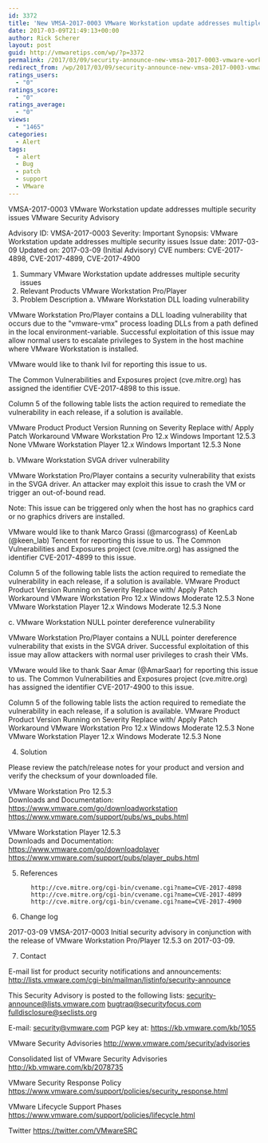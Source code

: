 ```yaml
---
id: 3372
title: 'New VMSA-2017-0003 VMware Workstation update addresses multiple security issues'
date: 2017-03-09T21:49:13+00:00
author: Rick Scherer
layout: post
guid: http://vmwaretips.com/wp/?p=3372
permalink: /2017/03/09/security-announce-new-vmsa-2017-0003-vmware-workstation-update-addresses-multiple-security-issues/
redirect_from: /wp/2017/03/09/security-announce-new-vmsa-2017-0003-vmware-workstation-update-addresses-multiple-security-issues/
ratings_users:
  - "0"
ratings_score:
  - "0"
ratings_average:
  - "0"
views:
  - "1465"
categories:
  - Alert
tags:
  - alert
  - Bug
  - patch
  - support
  - VMware
---
```

VMSA-2017-0003
VMware Workstation update addresses multiple security         issues
VMware Security Advisory

Advisory ID:	VMSA-2017-0003
Severity:	Important
Synopsis:	VMware Workstation update addresses multiple security issues
Issue date:	2017-03-09
Updated on:	2017-03-09 (Initial Advisory)
CVE numbers:	CVE-2017-4898, CVE-2017-4899, CVE-2017-4900

1. Summary
VMware Workstation update addresses multiple security issues
2. Relevant Products
VMware Workstation Pro/Player
3. Problem Description
a. VMware Workstation DLL loading vulnerability   

VMware Workstation Pro/Player contains a DLL loading vulnerability that occurs due to the "vmware-vmx" process loading DLLs from a path defined in the local environment-variable. Successful exploitation of this issue may allow normal users to escalate privileges to System in the host machine where VMware Workstation is installed.       

VMware would like to thank Ivil for reporting this issue to us.   

The Common Vulnerabilities and Exposures project (cve.mitre.org) has assigned the identifier CVE-2017-4898 to this issue.

Column 5 of the following table lists the action required to remediate the vulnerability in each release, if a solution is available.

VMware Product
Product Version
Running on
Severity
Replace with/ Apply Patch
Workaround
VMware Workstation Pro	12.x	Windows	Important	12.5.3	None
VMware Workstation Player	12.x	Windows	Important	12.5.3	None


b. VMware Workstation SVGA driver vulnerability    

VMware Workstation Pro/Player contains a security vulnerability that exists in the SVGA driver. An attacker may exploit this issue to crash the VM or trigger an out-of-bound read.       

Note: This issue can be triggered only when the host has no graphics card or no graphics drivers are installed.       

VMware would like to thank Marco Grassi (@marcograss) of KeenLab (@keen_lab) Tencent for reporting this issue to us. The Common Vulnerabilities and Exposures project (cve.mitre.org) has assigned the identifier CVE-2017-4899 to this issue.  

Column 5 of the following table lists the action required to remediate the vulnerability in each release, if a solution is available.
VMware Product
Product Version
Running on
Severity
Replace with/ Apply Patch
Workaround
VMware Workstation Pro	12.x	Windows	Moderate	12.5.3	None
VMware Workstation Player	12.x	Windows	Moderate	12.5.3	None


c. VMware Workstation NULL pointer dereference vulnerability  

VMware Workstation Pro/Player contains a NULL pointer dereference vulnerability that exists in the SVGA driver. Successful exploitation of this issue may allow attackers with normal user privileges to crash their VMs.      

VMware would like to thank Saar Amar (@AmarSaar) for reporting this issue to us. The Common Vulnerabilities and Exposures project (cve.mitre.org) has assigned the identifier CVE-2017-4900 to this issue.

Column 5 of the following table lists the action required to remediate the vulnerability in each release, if a solution is available.
VMware Product
Product Version
Running on
Severity
Replace with/ Apply Patch
Workaround
VMware Workstation Pro	12.x	Windows	Moderate	12.5.3	None
VMware Workstation Player	12.x	Windows	Moderate	12.5.3	None


4. Solution

Please review the patch/release notes for your product and version and verify the checksum of your downloaded file.

VMware Workstation Pro 12.5.3  
Downloads and Documentation:
https://www.vmware.com/go/downloadworkstation
https://www.vmware.com/support/pubs/ws_pubs.html   

VMware Workstation Player 12.5.3    
Downloads and Documentation:  
https://www.vmware.com/go/downloadplayer
https://www.vmware.com/support/pubs/player_pubs.html

5. References

          http://cve.mitre.org/cgi-bin/cvename.cgi?name=CVE-2017-4898  
          http://cve.mitre.org/cgi-bin/cvename.cgi?name=CVE-2017-4899
          http://cve.mitre.org/cgi-bin/cvename.cgi?name=CVE-2017-4900

6. Change log

2017-03-09 VMSA-2017-0003 Initial security advisory in conjunction with the release of VMware Workstation Pro/Player 12.5.3 on  2017-03-09.

7. Contact

E-mail list for product security notifications and announcements:
http://lists.vmware.com/cgi-bin/mailman/listinfo/security-announce

This Security Advisory is posted to the following lists:
security-announce@lists.vmware.com
bugtraq@securityfocus.com
fulldisclosure@seclists.org

E-mail: security@vmware.com
PGP key at: https://kb.vmware.com/kb/1055

VMware Security Advisories
http://www.vmware.com/security/advisories

Consolidated list of VMware Security Advisories
http://kb.vmware.com/kb/2078735

VMware Security Response Policy
https://www.vmware.com/support/policies/security_response.html

VMware Lifecycle Support Phases
https://www.vmware.com/support/policies/lifecycle.html

Twitter
https://twitter.com/VMwareSRC
